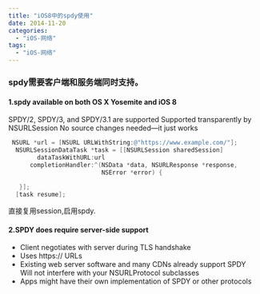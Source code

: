 ```yaml
---
title: "iOS8中的spdy使用"
date: 2014-11-20
categories:
  - "iOS-网络"
tags:
  - "iOS-网络"
---
```

<!--more-->

### spdy需要客户端和服务端同时支持。
<!--more-->

#### 1.spdy available on both OS X Yosemite and iOS 8 
SPDY/2, SPDY/3, and SPDY/3.1 are supported Supported transparently by NSURLSession No source changes needed—it just works

``` objective-c
 NSURL *url = [NSURL URLWithString:@"https://www.example.com/"];
  NSURLSessionDataTask *task = [[NSURLSession sharedSession]
        dataTaskWithURL:url
      completionHandler:^(NSData *data, NSURLResponse *response,
                          NSError *error) {
                          
   }];
  [task resume];

```

直接复用session,启用spdy.

#### 2.SPDY does require server-side support
* Client negotiates with server during TLS handshake
* Uses https:// URLs
* Existing web server software and many CDNs already support SPDY 
Will not interfere with your NSURLProtocol subclasses
* Apps might have their own implementation of SPDY or other protocols